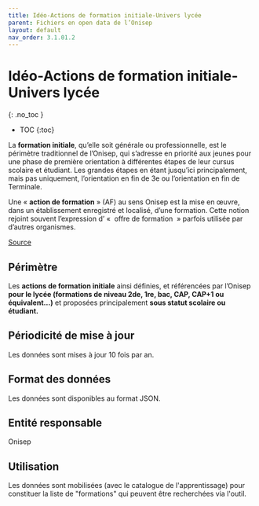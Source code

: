 ```yaml
---
title: Idéo-Actions de formation initiale-Univers lycée
parent: Fichiers en open data de l’Onisep
layout: default
nav_order: 3.1.01.2
---
```


# Idéo-Actions de formation initiale-Univers lycée
{: .no_toc }

- TOC
{:toc}

La **formation initiale**, qu’elle soit générale ou professionnelle, est le périmètre traditionnel de l’Onisep, qui s’adresse en priorité aux jeunes pour une phase de première orientation à différentes étapes de leur cursus scolaire et étudiant. Les grandes étapes en étant jusqu’ici principalement, mais pas uniquement, l’orientation en fin de 3e ou l’orientation en fin de Terminale.

Une « **action de formation** » (AF) au sens Onisep est la mise en œuvre, dans un établissement enregistré et localisé, d’une formation. Cette notion rejoint souvent l’expression d’ «  offre de formation  » parfois utilisée par d’autres organismes.

[Source](https://opendata.onisep.fr/data/605340ddc19a9/2-ideo-actions-de-formation-initiale-univers-lycee.htm)

## Périmètre

Les **actions de formation initiale** ainsi définies, et référencées par l’Onisep **pour le lycée (formations de niveau 2de, 1re, bac, CAP, CAP+1 ou équivalent…)** et proposées principalement **sous statut scolaire ou étudiant.**

## Périodicité de mise à jour

Les données sont mises à jour 10 fois par an.

## Format des données

Les données sont disponibles au format JSON.

## Entité responsable

Onisep

## Utilisation

Les données sont mobilisées (avec le catalogue de l'apprentissage) pour constituer la liste de "formations" qui peuvent être recherchées via l'outil.